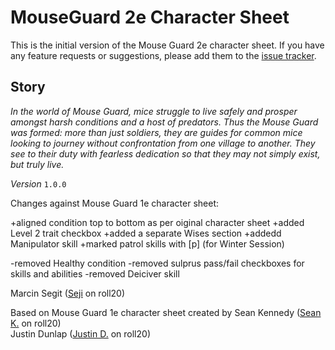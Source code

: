 # MouseGuard 2e Character Sheet

This is the initial version of the Mouse Guard 2e character sheet. If you have any feature requests or suggestions, please add them to the [issue tracker](https://github.com/Roll20/roll20-character-sheets/issues).

## Story

_In the world of Mouse Guard, mice struggle to live safely and prosper amongst harsh conditions and a host of predators. Thus the Mouse Guard was formed: more than just soldiers, they are guides for common mice looking to journey without confrontation from one village to another. They see to their duty with fearless dedication so that they may not simply exist, but truly live._

*Version* `1.0.0`

Changes against Mouse Guard 1e character sheet:

+aligned condition top to bottom as per oiginal character sheet
+added Level 2 trait checkbox
+added a separate Wises section
+addedd Manipulator skill
+marked patrol skills with [p] (for Winter Session)

-removed Healthy condition
-removed sulprus pass/fail checkboxes for skills and abilities
-removed Deiciver skill

Marcin Segit ([Seji](https://app.roll20.net/users/4431572/seji) on roll20)

Based on Mouse Guard 1e character sheet created by
Sean Kennedy ([Sean K.](https://app.roll20.net/users/67520/sean-k) on roll20)  
Justin Dunlap ([Justin D.](https://app.roll20.net/users/61445/justin-d) on roll20)
